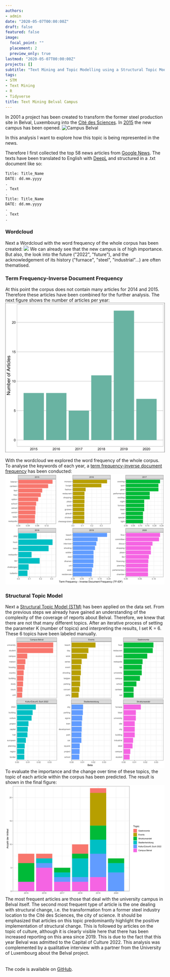 ```yaml
---
authors:
- admin
date: "2020-05-07T00:00:00Z"
draft: false
featured: false
image:
  focal_point: ""
  placement: 2
  preview_only: true
lastmod: "2020-05-07T00:00:00Z"
projects: []
subtitle: "Text Mining and Topic Modelling using a Structural Topic Model"
tags:
- STM
- Text Mining
- R
- Tidyverse
title: Text Mining Belval Campus
---
```


In 2001 a project has been created to transform the former steel production site in Belval,
Luxembourg into the [Cité des Sciences](https://wwwde.uni.lu/fhse/belval_campus). 
In [2015](https://lequotidien.lu/luxembourg/le-campus-de-belval-en-un-clin-doeil/) the new campus has been opened.
![Campus Belval](https://wwwde.uni.lu/var/storage/images/media/images/campus_belval_final_1/1014043-1-fre-FR/campus_belval_final_1.jpg)

In this analysis I want to explore how this topic is being represented in the news.

Therefore I first collected the top 58 news articles from [Google News](https://www.google.com/search?q=belval+campus+esch-sur-alzette&client=firefox-b-d&sxsrf=ALeKk0080OxF6oOpC3lb6hNxafFccNgYjA:1590592264605&source=lnms&tbm=nws&sa=X&ved=2ahUKEwi57Kf3qdTpAhU7ThUIHSw_CG0Q_AUoAXoECCwQAw&biw=1920&bih=966).
The texts have been translated to English with [DeepL](https://www.deepl.com/en/translator) and structured 
in a .txt document like so:
```
Title: Title_Name
DATE: dd.mm.yyyy
.
. Text
.
Title: Title_Name
DATE: dd.mm.yyyy
.
. Text
.
```

### Wordcloud
Next a Wordcloud with the word frequency of the whole corpus has been created:
<img src="https://raw.githubusercontent.com/STBrinkmann/Text_Mining_Belval/master/Plots/wordcloud.svg?sanitize=true">
We can already see that the new campus is of high importance. But also, the look into the future ("2022", "future"),
and the acknowledgement of its history ("furnace", "steel", "industrial"...) are often thematised.

### Term Frequency-Inverse Document Frequency
At this point the corpus does not contain many articles for 2014 and 2015. 
Therefore these articles have been combined for the further analysis. The next figure shows the number of articles per year:
<img src="https://raw.githubusercontent.com/STBrinkmann/Text_Mining_Belval/master/Plots/Articles_Count.svg?sanitize=true">

With the wordcloud we explored the word frequency of the whole corpus. To analyse the keywords of each year, a [term frequency-inverse document frequency](http://www.tfidf.com/) has been conducted: 
<img src="https://raw.githubusercontent.com/STBrinkmann/Text_Mining_Belval/master/Plots/tf_idf.svg?sanitize=true">

### Structural Topic Model
Next a [Structural Topic Model (STM)](https://www.structuraltopicmodel.com/) has been applied on the data set. From the previous steps we already have gained an understanding of the complexity of the coverage of reports about Belval. Therefore, we knew that there are not that many different topics. After an iterative process of setting the parameter K (number of topics) and interpreting the results, I set K = 6. These 6 topics have been labeled manually.
<img src="https://raw.githubusercontent.com/STBrinkmann/Text_Mining_Belval/master/Plots/stm.svg?sanitize=true">
To evaluate the importance and the change over time of these topics, the topic of each article within the corpus has been predicted. The result is shown in the final figure:
<img src="https://raw.githubusercontent.com/STBrinkmann/Text_Mining_Belval/master/Plots/timeseries.svg?sanitize=true">
The most frequent articles are those that deal with the university campus in Belval itself. The second most frequent type of article is the one dealing with structural change, i.e. the transformation from a former steel industry location to the Cité des Sciences, the city of science. It should be emphasized that articles on this topic predominantly highlight the positive implementation of structural change. This is followed by articles on the topic of culture, although it is clearly visible here that there has been increased reporting on this area since 2019. This is due to the fact that this year Belval was admitted to the Capital of Culture 2022. This analysis was complemented by a qualitative interview with a partner from the University of Luxembourg about the Belval project.\
\
\
The code is available on [GitHub](https://github.com/STBrinkmann/Text_Mining_Belval).
